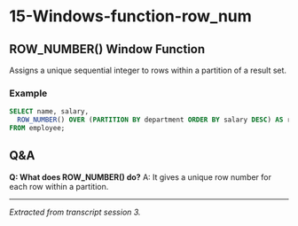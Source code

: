 # 15-Windows-function-row_num

## ROW_NUMBER() Window Function
Assigns a unique sequential integer to rows within a partition of a result set.

### Example
```sql
SELECT name, salary,
  ROW_NUMBER() OVER (PARTITION BY department ORDER BY salary DESC) AS row_num
FROM employee;
```

## Q&A
**Q: What does ROW_NUMBER() do?**
A: It gives a unique row number for each row within a partition.

---
*Extracted from transcript session 3.*
